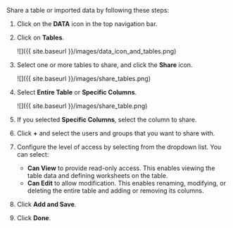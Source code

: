Share a table or imported data by following these steps:

1. Click on the **DATA** icon in the top navigation bar.
2. Click on **Tables**.

    ![]({{ site.baseurl }}/images/data_icon_and_tables.png)

3. Select one or more tables to share, and click the **Share** icon.

    ![]({{ site.baseurl }}/images/share_tables.png)

4. Select **Entire Table** or **Specific Columns**.

    ![]({{ site.baseurl }}/images/share_table.png)

5. If you selected **Specific Columns**, select the column to share.
6. Click **+** and select the users and groups that you want to share with.
7. Configure the level of access by selecting from the dropdown list. You can select:
    -   **Can View** to provide read-only access. This enables viewing the table data and defining worksheets on the table.
    -   **Can Edit** to allow modification. This enables renaming, modifying, or deleting the entire table and adding or removing its columns.
8. Click **Add and Save**.
9. Click **Done**.
